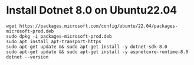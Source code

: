 # Install Dotnet 8.0 on Ubuntu22.04

	wget https://packages.microsoft.com/config/ubuntu/22.04/packages-microsoft-prod.deb
	sudo dpkg -i packages-microsoft-prod.deb
	sudo apt install apt-transport-https
	sudo apt-get update && sudo apt-get install -y dotnet-sdk-8.0
	sudo apt-get update && sudo apt-get install -y aspnetcore-runtime-8.0
	dotnet --version